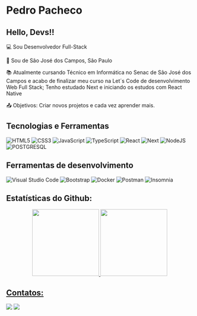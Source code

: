 # Pedro Pacheco

## Hello, Devs!!

:computer: Sou Desenvolvedor Full-Stack

:house_with_garden: Sou de São José dos Campos, São Paulo

:books: Atualmente cursando Técnico em Informática no Senac de São José dos Campos e acabo de finalizar meu curso na Let´s Code de desenvolvimento Web Full Stack; Tenho estudado Next e iniciando os estudos com React Native

:outbox_tray: Objetivos: Criar novos projetos e cada vez aprender mais.

## Tecnologias e Ferramentas

![HTML5](https://img.shields.io/badge/Html-007ACC?style=for-the-badge&logo=typescript&logoColor=white)
![CSS3](https://img.shields.io/badge/Css-007ACC?style=for-the-badge&logo=typescript&logoColor=white)
![JavaScript](https://img.shields.io/badge/JavaScript-323330?style=for-the-badge&logo=javascript&logoColor=F7DF1E)
![TypeScript](https://img.shields.io/badge/TypeScript-007ACC?style=for-the-badge&logo=typescript&logoColor=white)
![React](https://img.shields.io/badge/React-20232A?style=for-the-badge&logo=react&logoColor=61DAFB)
![Next](https://img.shields.io/badge/Next-20232A?style=for-the-badge&logo=react&logoColor=61DAFB)
![NodeJS](https://img.shields.io/badge/Node.js-339933?style=for-the-badge&logo=nodedotjs&logoColor=white)
![POSTGRESQL](https://img.shields.io/badge/PostgreSQL-316192?style=for-the-badge&logo=postgresql&logoColor=white)

## Ferramentas de desenvolvimento 

![Visual Studio Code](https://img.shields.io/badge/Visual_Studio_Code-0078D4?style=for-the-badge&logo=visual%20studio%20code&logoColor=white)
![Bootstrap](https://img.shields.io/badge/Bootstrap-563D7C?style=for-the-badge&logo=bootstrap&logoColor=white)
![Docker](https://img.shields.io/badge/Docker-2CA5E0?style=for-the-badge&logo=docker&logoColor=white)
![Postman](https://img.shields.io/badge/Postman-FF6C37?style=for-the-badge&logo=Postman&logoColor=white)
![Insomnia](https://img.shields.io/badge/Insomnia-5849be?style=for-the-badge&logo=Insomnia&logoColor=white)

## Estatísticas do Github:

<p align="center">
  <a href="https://github.com/PedPacheco">
  <img height="180em" src="https://github-readme-stats.vercel.app/api?username=pedpacheco&show_icons=true&theme=dark#gh-dark-mode-only" style="max-width: 100%;"/>
  <img height="180em" src="https://github-readme-stats.vercel.app/api/top-langs/?username=pedpacheco&layout=compact&show_icons=true&theme=dark#gh-dark-mode-only" style="max-width: 100%;"/>
</p>

## Contatos:

<div>
  <a href = "mailto:contato@ppachecobr17@gmail.com"><img src="https://img.shields.io/badge/Gmail-D14836?style=for-the-badge&logo=gmail&logoColor=white" target="_blank"></a>
  <a href="https://www.linkedin.com/in/pedro-henrique-da-silva-pacheco-302013208/" target="_blank"><img src="https://img.shields.io/badge/-LinkedIn-%230077B5?style=for-the-badge&logo=linkedin&logoColor=white" target="_blank"></a>   
</div>
<!--
**PedPacheco/PedPacheco** is a ✨ _special_ ✨ repository because its `README.md` (this file) appears on your GitHub profile.

Here are some ideas to get you started:

- 🔭 I’m currently working on ...
- 🌱 I’m currently learning ...
- 👯 I’m looking to collaborate on ...
- 🤔 I’m looking for help with ...
- 💬 Ask me about ...
- 📫 How to reach me: ...
- 😄 Pronouns: ...
- ⚡ Fun fact: ...
-->
